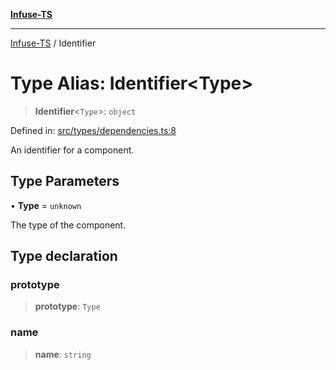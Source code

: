 [**Infuse-TS**](../README.md)

***

[Infuse-TS](../README.md) / Identifier

# Type Alias: Identifier\<Type\>

> **Identifier**\<`Type`\>: `object`

Defined in: [src/types/dependencies.ts:8](https://github.com/D-Kay6/Infuse-TS/blob/183255f9a4ec5e9ee4dba778a499aaf2ce7f4763/src/types/dependencies.ts#L8)

An identifier for a component.

## Type Parameters

• **Type** = `unknown`

The type of the component.

## Type declaration

### prototype

> **prototype**: `Type`

### name

> **name**: `string`
